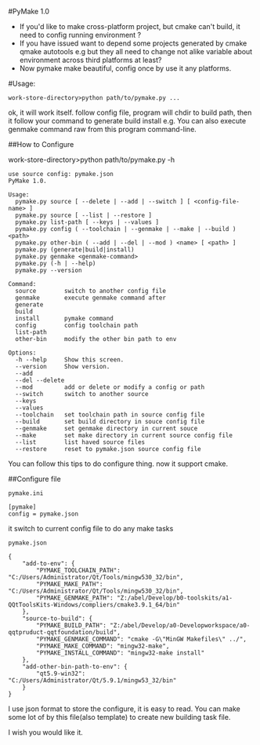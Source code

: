 #PyMake 1.0

- If you'd like to make cross-platform project, but cmake can't build, it need to config running environment ?
- If you have issued want to depend some projects generated by cmake qmake autotools e.g but they all need to change not alike variable about environment across third platforms at least?
- Now pymake make beautiful, config once by use it any platforms.

#Usage:

```shell
work-store-directory>python path/to/pymake.py ...
```

ok, it will work itself. follow config file, program will chdir to build path, then it follow your command to generate build install e.g. You can also execute genmake command raw from this program command-line.


##How to Configure

work-store-directory>python path/to/pymake.py -h

```shell
use source config: pymake.json
PyMake 1.0.

Usage:
  pymake.py source [ --delete | --add | --switch ] [ <config-file-name> ]
  pymake.py source [ --list | --restore ]
  pymake.py list-path [ --keys | --values ]
  pymake.py config ( --toolchain | --genmake | --make | --build ) <path>
  pymake.py other-bin ( --add | --del | --mod ) <name> [ <path> ]
  pymake.py (generate|build|install)
  pymake.py genmake <genmake-command>
  pymake.py (-h | --help)
  pymake.py --version

Command:
  source        switch to another config file
  genmake       execute genmake command after
  generate
  build
  install       pymake command
  config        config toolchain path
  list-path
  other-bin     modify the other bin path to env

Options:
  -h --help     Show this screen.
  --version     Show version.
  --add
  --del --delete
  --mod         add or delete or modify a config or path
  --switch      switch to another source
  --keys
  --values
  --toolchain   set toolchain path in source config file
  --build       set build directory in souce config file
  --genmake     set genmake directory in current souce
  --make        set make directory in current source config file
  --list        list haved source files
  --restore     reset to pymake.json source config file
```
You can follow this tips to do configure thing. now it support cmake.

##Configure file

```shell
pymake.ini

[pymake]
config = pymake.json

```
it switch to current config file to do any make tasks


```shell
pymake.json

{
    "add-to-env": {
        "PYMAKE_TOOLCHAIN_PATH": "C:/Users/Administrator/Qt/Tools/mingw530_32/bin", 
        "PYMAKE_MAKE_PATH": "C:/Users/Administrator/Qt/Tools/mingw530_32/bin", 
        "PYMAKE_GENMAKE_PATH": "Z:/abel/Develop/b0-toolskits/a1-QQtToolsKits-Windows/compliers/cmake3.9.1_64/bin"
    }, 
    "source-to-build": {
        "PYMAKE_BUILD_PATH": "Z:/abel/Develop/a0-Developworkspace/a0-qqtpruduct-qqtfoundation/build", 
        "PYMAKE_GENMAKE_COMMAND": "cmake -G\"MinGW Makefiles\" ../", 
        "PYMAKE_MAKE_COMMAND": "mingw32-make", 
        "PYMAKE_INSTALL_COMMAND": "mingw32-make install"
    }, 
    "add-other-bin-path-to-env": {
        "qt5.9-win32": "C:/Users/Administrator/Qt/5.9.1/mingw53_32/bin"
    }
}
```
I use json format to store the configure, it is easy to read. You can make some lot of by this file(also template) to create new building task file.

I wish you would like it.
